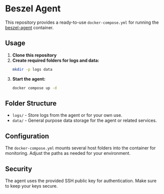 # Beszel Agent

This repository provides a ready-to-use `docker-compose.yml` for running the [beszel-agent](https://github.com/henrygd/beszel-agent) container.

## Usage

1. **Clone this repository**
2. **Create required folders for logs and data:**
   ```sh
   mkdir -p logs data
   ```
3. **Start the agent:**
   ```sh
   docker compose up -d
   ```

## Folder Structure

- `logs/` - Store logs from the agent or for your own use.
- `data/` - General purpose data storage for the agent or related services.

## Configuration

The `docker-compose.yml` mounts several host folders into the container for monitoring. Adjust the paths as needed for your environment.

## Security

The agent uses the provided SSH public key for authentication. Make sure to keep your keys secure.
